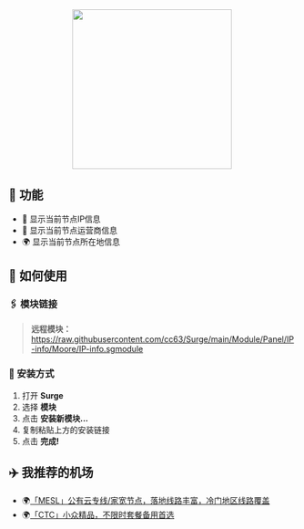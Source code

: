 <div align="center">
    
<img src="https://raw.githubusercontent.com/cc63/Surge/main/Module.PNG" width="280">

</div>

## 🚀 功能

- 📍 显示当前节点IP信息
- 📡 显示当前节点运营商信息
- 🌍 显示当前节点所在地信息

## 📘 如何使用

### 🖇 模块链接

> **远程模块：** https://raw.githubusercontent.com/cc63/Surge/main/Module/Panel/IP-info/Moore/IP-info.sgmodule

### 📲 安装方式

1. 打开 **Surge**
2. 选择 **模块** 
3. 点击 **安装新模块...**
4. 复制粘贴上方的安装链接
5. 点击 **完成!**

## ✈️ 我推荐的机场

- 🌍[「MESL」公有云专线/家宽节点，落地线路丰富，冷门地区线路覆盖](https://in.mesl.cloud/#/register?code=YiKXC8T0)
- 🌍[「CTC」小众精品，不限时套餐备用首选](https://www.jinglongyu.com/#/register?code=NhhJLvBB)
